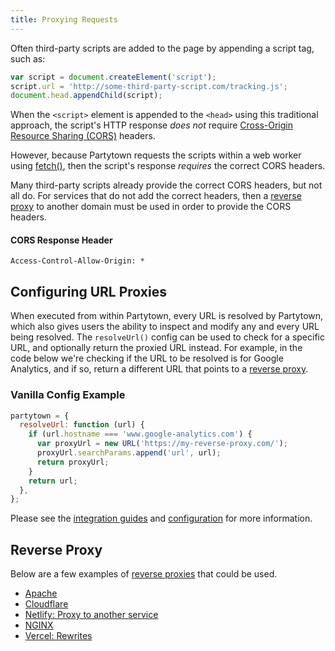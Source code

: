 ```yaml
---
title: Proxying Requests
---
```


Often third-party scripts are added to the page by appending a script tag, such as:

```javascript
var script = document.createElement('script');
script.url = 'http://some-third-party-script.com/tracking.js';
document.head.appendChild(script);
```

When the `<script>` element is appended to the `<head>` using this traditional approach, the script's HTTP response _does not_ require [Cross-Origin Resource Sharing (CORS)](https://developer.mozilla.org/en-US/docs/Web/HTTP/CORS) headers.

However, because Partytown requests the scripts within a web worker using [fetch()](https://developer.mozilla.org/en-US/docs/Web/API/Fetch_API), then the script's response _requires_ the correct CORS headers.

Many third-party scripts already provide the correct CORS headers, but not all do. For services that do not add the correct headers, then a [reverse proxy](#reverse-Proxy) to another domain must be used in order to provide the CORS headers.

#### CORS Response Header

```
Access-Control-Allow-Origin: *
```

## Configuring URL Proxies

When executed from within Partytown, every URL is resolved by Partytown, which also gives users the ability to inspect and modify any and every URL being resolved. The `resolveUrl()` config can be used to check for a specific URL, and optionally return the proxied URL instead. For example, in the code below we're checking if the URL to be resolved is for Google Analytics, and if so, return a different URL that points to a [reverse proxy](#reverse-Proxy).

### Vanilla Config Example

```javascript
partytown = {
  resolveUrl: function (url) {
    if (url.hostname === 'www.google-analytics.com') {
      var proxyUrl = new URL('https://my-reverse-proxy.com/');
      proxyUrl.searchParams.append('url', url);
      return proxyUrl;
    }
    return url;
  },
};
```

Please see the [integration guides](/integrations) and [configuration](/configuration) for more information.

## Reverse Proxy

Below are a few examples of [reverse proxies](https://en.wikipedia.org/wiki/Reverse_proxy) that could be used.

- [Apache](https://httpd.apache.org/docs/2.4/howto/reverse_proxy.html)
- [Cloudflare](https://www.cloudflare.com/learning/cdn/glossary/reverse-proxy/)
- [Netlify: Proxy to another service](https://docs.netlify.com/routing/redirects/rewrites-proxies/#proxy-to-another-service)
- [NGINX](https://docs.nginx.com/nginx/admin-guide/web-server/reverse-proxy/)
- [Vercel: Rewrites](https://vercel.com/docs/cli#project-configuration/rewrites)
